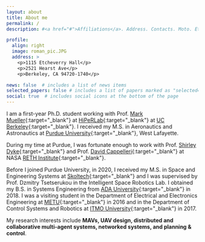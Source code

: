 ```yaml
---
layout: about
title: About me
permalink: /
description: #<a href="#">Affiliations</a>. Address. Contacts. Moto. Etc.

profile:
  align: right
  image: roman_pic.JPG
  address: >
    <p>1115 Etcheverry Hall</p>
    <p>2521 Hearst Ave</p>
    <p>Berkeley, CA 94720-1740</p>

news: false  # includes a list of news items
selected_papers: false # includes a list of papers marked as "selected={true}"
social: true  # includes social icons at the bottom of the page
---
```

I am a first-year Ph.D. student working with Prof. [Mark Mueller](https://me.berkeley.edu/people/mark-w-mueller/){:target="\_blank"} at [HiPeRLab](https://hiperlab.berkeley.edu/){:target="\_blank"} at [UC Berkeley](https://www.berkeley.edu/){:target="\_blank"}. I received my M.S. in Aeronautics and Astronautics at [Purdue University](https://www.purdue.edu/){:target="\_blank"}, West Lafayette. 

During my time at Purdue, I was fortunate enough to work with Prof. [Shirley Dyke](https://engineering.purdue.edu/ME/People/ptProfile?resource_id=57291){:target="\_blank"} and Prof. [David Cappelleri](https://engineering.purdue.edu/ME/People/ptProfile?resource_id=92669){:target="\_blank"} at NASA [RETH Institute](https://www.purdue.edu/rethi/){:target="\_blank"}. 

Before I joined Purdue University, in 2020, I received my M.S. in Space and Engineering Systems at [Skoltech](https://www.skoltech.ru/en/){:target="\_blank"} and I was supervised by Prof. Dzmitry Tsetserukou in the Intelligent Space Robotics Lab. I obtained my B.S. in Systems Engineering from [ADA University](https://www.ada.edu.az/){:target="\_blank"} in 2018. I was a visiting student in the Department of Electrical and Electronics Engineering at [METU](https://www.metu.edu.tr/){:target="\_blank"}  in 2016 and in the Department of Control Systems and Robotics at [ITMO University](https://en.itmo.ru/){:target="\_blank"}  in 2017. 

My research interests include **MAVs, UAV design, distributed and collaborative multi-agent systems, networked systems, and planning & control**. 

<!-- Write your biography here. Tell the world about yourself. Link to your favorite [subreddit](http://reddit.com). You can put a picture in, too. The code is already in, just name your picture `prof_pic.jpg` and put it in the `img/` folder.

Put your address / P.O. box / other info right below your picture. You can also disable any these elements by editing `profile` property of the YAML header of yoyour `_pages/about.md`. Edit `_bibliography/papers.bib` and Jekyll will render your [publications page](/al-folio/publications/) automatically.

Link to your social media connections, too. This theme is set up to use [Font Awesome icons](http://fortawesome.github.io/Font-Awesome/) and [Academicons](https://jpswalsh.github.io/academicons/), like the ones below. Add your Facebook, Twitter, LinkedIn, Google Scholar, or just disable all of them.
 -->